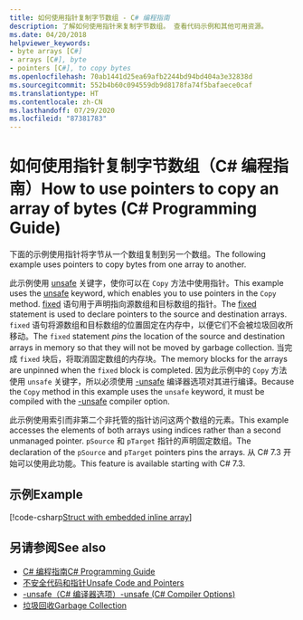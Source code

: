 ```yaml
---
title: 如何使用指针复制字节数组 - C# 编程指南
description: 了解如何使用指针来复制字节数组。 查看代码示例和其他可用资源。
ms.date: 04/20/2018
helpviewer_keywords:
- byte arrays [C#]
- arrays [C#], byte
- pointers [C#], to copy bytes
ms.openlocfilehash: 70ab1441d25ea69afb2244bd94bd404a3e32838d
ms.sourcegitcommit: 552b4b60c094559db9d8178fa74f5bafaece0caf
ms.translationtype: HT
ms.contentlocale: zh-CN
ms.lasthandoff: 07/29/2020
ms.locfileid: "87381783"
---
```

# <a name="how-to-use-pointers-to-copy-an-array-of-bytes-c-programming-guide"></a><span data-ttu-id="84277-104">如何使用指针复制字节数组（C# 编程指南）</span><span class="sxs-lookup"><span data-stu-id="84277-104">How to use pointers to copy an array of bytes (C# Programming Guide)</span></span>

<span data-ttu-id="84277-105">下面的示例使用指针将字节从一个数组复制到另一个数组。</span><span class="sxs-lookup"><span data-stu-id="84277-105">The following example uses pointers to copy bytes from one array to another.</span></span>

<span data-ttu-id="84277-106">此示例使用 [unsafe](../../language-reference/keywords/unsafe.md) 关键字，使你可以在 `Copy` 方法中使用指针。</span><span class="sxs-lookup"><span data-stu-id="84277-106">This example uses the [unsafe](../../language-reference/keywords/unsafe.md) keyword, which enables you to use pointers in the `Copy` method.</span></span> <span data-ttu-id="84277-107">[fixed](../../language-reference/keywords/fixed-statement.md) 语句用于声明指向源数组和目标数组的指针。</span><span class="sxs-lookup"><span data-stu-id="84277-107">The [fixed](../../language-reference/keywords/fixed-statement.md) statement is used to declare pointers to the source and destination arrays.</span></span> <span data-ttu-id="84277-108">`fixed` 语句将源数组和目标数组的位置固定在内存中，以便它们不会被垃圾回收所移动。</span><span class="sxs-lookup"><span data-stu-id="84277-108">The `fixed` statement *pins* the location of the source and destination arrays in memory so that they will not be moved by garbage collection.</span></span> <span data-ttu-id="84277-109">当完成 `fixed` 块后，将取消固定数组的内存块。</span><span class="sxs-lookup"><span data-stu-id="84277-109">The memory blocks for the arrays are unpinned when the `fixed` block is completed.</span></span> <span data-ttu-id="84277-110">因为此示例中的 `Copy` 方法使用 `unsafe` 关键字，所以必须使用 [-unsafe](../../language-reference/compiler-options/unsafe-compiler-option.md) 编译器选项对其进行编译。</span><span class="sxs-lookup"><span data-stu-id="84277-110">Because the `Copy` method in this example uses the `unsafe` keyword, it must be compiled with the [-unsafe](../../language-reference/compiler-options/unsafe-compiler-option.md) compiler option.</span></span>

<span data-ttu-id="84277-111">此示例使用索引而非第二个非托管的指针访问这两个数组的元素。</span><span class="sxs-lookup"><span data-stu-id="84277-111">This example accesses the elements of both arrays using indices rather than a second unmanaged pointer.</span></span> <span data-ttu-id="84277-112">`pSource` 和 `pTarget` 指针的声明固定数组。</span><span class="sxs-lookup"><span data-stu-id="84277-112">The declaration of the `pSource` and `pTarget` pointers pins the arrays.</span></span> <span data-ttu-id="84277-113">从 C# 7.3 开始可以使用此功能。</span><span class="sxs-lookup"><span data-stu-id="84277-113">This feature is available starting with C# 7.3.</span></span>

## <a name="example"></a><span data-ttu-id="84277-114">示例</span><span class="sxs-lookup"><span data-stu-id="84277-114">Example</span></span>

[!code-csharp[Struct with embedded inline array](snippets/FixedKeywordExamples.cs#8)]

## <a name="see-also"></a><span data-ttu-id="84277-115">另请参阅</span><span class="sxs-lookup"><span data-stu-id="84277-115">See also</span></span>

- [<span data-ttu-id="84277-116">C# 编程指南</span><span class="sxs-lookup"><span data-stu-id="84277-116">C# Programming Guide</span></span>](../index.md)
- [<span data-ttu-id="84277-117">不安全代码和指针</span><span class="sxs-lookup"><span data-stu-id="84277-117">Unsafe Code and Pointers</span></span>](index.md)
- [<span data-ttu-id="84277-118">-unsafe（C# 编译器选项）</span><span class="sxs-lookup"><span data-stu-id="84277-118">-unsafe (C# Compiler Options)</span></span>](../../language-reference/compiler-options/unsafe-compiler-option.md)
- [<span data-ttu-id="84277-119">垃圾回收</span><span class="sxs-lookup"><span data-stu-id="84277-119">Garbage Collection</span></span>](../../../standard/garbage-collection/index.md)
